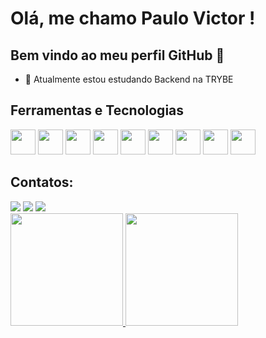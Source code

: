 # Olá, me chamo Paulo Victor ! 
## Bem vindo ao meu perfil GitHub 👋

- 🌱 Atualmente estou estudando Backend na TRYBE

## Ferramentas e Tecnologias

<div>
<img src="https://cdn.jsdelivr.net/gh/devicons/devicon/icons/css3/css3-original-wordmark.svg" width="40" height="40"/>
<img src="https://cdn.jsdelivr.net/gh/devicons/devicon/icons/html5/html5-original-wordmark.svg" width="40" height="40"/>
<img src="https://cdn.jsdelivr.net/gh/devicons/devicon/icons/javascript/javascript-original.svg" width="40" height="40"/>
<img src="https://cdn.jsdelivr.net/gh/devicons/devicon/icons/react/react-original-wordmark.svg" width="40" height="40"/>
<img src="https://cdn.jsdelivr.net/gh/devicons/devicon/icons/jest/jest-plain.svg" width="40" height="40"/>
<img src="https://cdn.jsdelivr.net/gh/devicons/devicon/icons/mysql/mysql-original-wordmark.svg" width="40" height="40"/>
<img src="https://cdn.jsdelivr.net/gh/devicons/devicon/icons/docker/docker-original-wordmark.svg" width="40" height="40"/>
<img src="https://cdn.jsdelivr.net/gh/devicons/devicon/icons/nodejs/nodejs-original-wordmark.svg" width="40" height="40"/>
<img src="https://cdn.jsdelivr.net/gh/devicons/devicon/icons/typescript/typescript-original.svg" width="40" height="40"/>
</div>

## Contatos:

<div>
<a href="https://www.instagram.com/sete_prado/" target="_blank"><img src="https://img.shields.io/badge/-Instagram-%23E4405F?style=for-the-badge&logo=instagram&logoColor=white" target="_blank"></a>
<a href = "mailto:paulo.v.prado@hotmail.com"><img src="https://img.shields.io/badge/Gmail-D14836?style=for-the-badge&logo=gmail&logoColor=white" target="_blank"></a>
<a href="https://www.linkedin.com/in/paulo-victor-de-souza-prado/" target="_blank"><img src="https://img.shields.io/badge/-LinkedIn-%230077B5?style=for-the-badge&logo=linkedin&logoColor=white" target="_blank"></a>   
</div>

<div>
<a href="https://github.com/PVPradp">
<img height="180em" src="https://github-readme-stats.vercel.app/api/top-langs/?username=PVPrado&layout=compact&langs_count=7&theme=dracula"/>
<img height="180em" src="https://github-readme-stats.vercel.app/api?username=PVPrado&show_icons=true&theme=dracula&include_all_commits=true&count_private=true"/>
</div>
